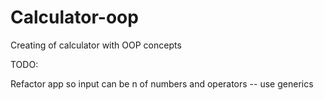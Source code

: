# Calculator-oop
Creating of calculator with OOP concepts

TODO: 

Refactor app so input can be n of numbers and operators -- use generics